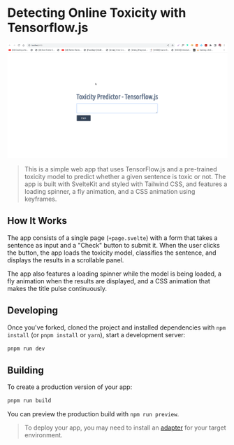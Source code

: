 # Detecting Online Toxicity with Tensorflow.js

![kit-toxic-animation](static/kit-toxic-animation.gif)

> This is a simple web app that uses TensorFlow.js and a pre-trained toxicity model to predict whether a given sentence is toxic or not. The app is built with SvelteKit and styled with Tailwind CSS, and features a loading spinner, a fly animation, and a CSS animation using keyframes.

## How It Works

The app consists of a single page (`+page.svelte`) with a form that takes a sentence as input and a "Check" button to submit it. When the user clicks the button, the app loads the toxicity model, classifies the sentence, and displays the results in a scrollable panel.

The app also features a loading spinner while the model is being loaded, a fly animation when the results are displayed, and a CSS animation that makes the title pulse continuously.

## Developing

Once you've forked, cloned the project and installed dependencies with `npm install` (or `pnpm install` or `yarn`), start a development server:

```bash
pnpm run dev
```

## Building

To create a production version of your app:

```bash
pnpm run build
```

You can preview the production build with `npm run preview`.

> To deploy your app, you may need to install an [adapter](https://kit.svelte.dev/docs/adapters) for your target environment.
